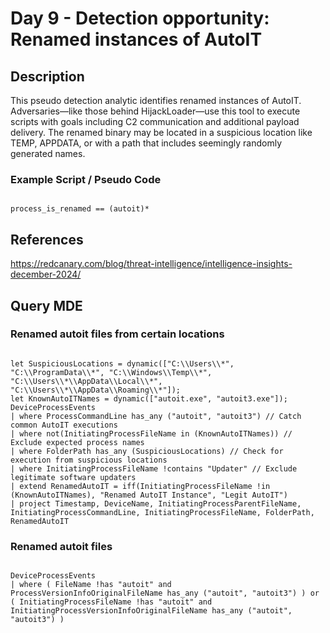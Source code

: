 # Day 9 - Detection opportunity: Renamed instances of AutoIT

## Description

This pseudo detection analytic identifies renamed instances of AutoIT. Adversaries—like those behind HijackLoader—use this tool to execute scripts with goals including C2 communication and additional payload delivery. The renamed binary may be located in a suspicious location like TEMP, APPDATA, or with a path that includes seemingly randomly generated names. 

### Example Script / Pseudo Code

```

process_is_renamed == (autoit)*

```

## References

https://redcanary.com/blog/threat-intelligence/intelligence-insights-december-2024/

## Query MDE

### Renamed autoit files from certain locations

``` KQL

let SuspiciousLocations = dynamic(["C:\\Users\\*", "C:\\ProgramData\\*", "C:\\Windows\\Temp\\*", "C:\\Users\\*\\AppData\\Local\\*", "C:\\Users\\*\\AppData\\Roaming\\*"]);
let KnownAutoITNames = dynamic(["autoit.exe", "autoit3.exe"]);
DeviceProcessEvents
| where ProcessCommandLine has_any ("autoit", "autoit3") // Catch common AutoIT executions
| where not(InitiatingProcessFileName in (KnownAutoITNames)) // Exclude expected process names
| where FolderPath has_any (SuspiciousLocations) // Check for execution from suspicious locations
| where InitiatingProcessFileName !contains "Updater" // Exclude legitimate software updaters
| extend RenamedAutoIT = iff(InitiatingProcessFileName !in (KnownAutoITNames), "Renamed AutoIT Instance", "Legit AutoIT")
| project Timestamp, DeviceName, InitiatingProcessParentFileName, InitiatingProcessCommandLine, InitiatingProcessFileName, FolderPath, RenamedAutoIT

```

### Renamed autoit files

``` KQL

DeviceProcessEvents
| where ( FileName !has "autoit" and ProcessVersionInfoOriginalFileName has_any ("autoit", "autoit3") ) or ( InitiatingProcessFileName !has "autoit" and InitiatingProcessVersionInfoOriginalFileName has_any ("autoit", "autoit3") )

```
